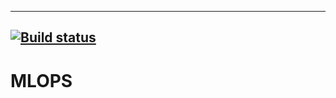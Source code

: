 ----
[![Build status](https://dev.azure.com/rafrasia/firstProject/_apis/build/status/firstProject-Python%20package-CI)](https://dev.azure.com/rafrasia/firstProject/_build/latest?definitionId=1)
----
# MLOPS
 
